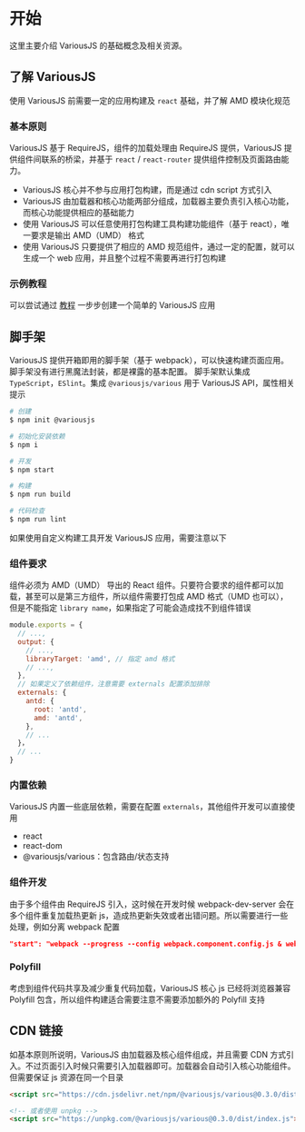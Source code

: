 # 开始

这里主要介绍 VariousJS 的基础概念及相关资源。

## 了解 VariousJS

使用 VariousJS 前需要一定的应用构建及 `react` 基础，并了解 AMD 模块化规范

### 基本原则

VariousJS 基于 RequireJS，组件的加载处理由 RequireJS 提供，VariousJS 提供组件间联系的桥梁，并基于 `react` / `react-router` 提供组件控制及页面路由能力。

- VariousJS 核心并不参与应用打包构建，而是通过 cdn script 方式引入
- VariousJS 由加载器和核心功能两部分组成，加载器主要负责引入核心功能，而核心功能提供相应的基础能力
- 使用 VariousJS 可以任意使用打包构建工具构建功能组件（基于 react），唯一要求是输出 AMD（UMD） 格式
- 使用 VariousJS 只要提供了相应的 AMD 规范组件，通过一定的配置，就可以生成一个 web 应用，并且整个过程不需要再进行打包构建

### 示例教程

可以尝试通过 [教程](#tutorial) 一步步创建一个简单的 VariousJS 应用

## 脚手架

VariousJS 提供开箱即用的脚手架（基于 webpack），可以快速构建页面应用。脚手架没有进行黑魔法封装，都是裸露的基本配置。
脚手架默认集成 `TypeScript`，`ESlint`。集成 `@variousjs/various` 用于 VariousJS API，属性相关提示

```bash
# 创建
$ npm init @variousjs

# 初始化安装依赖
$ npm i

# 开发
$ npm start

# 构建
$ npm run build

# 代码检查
$ npm run lint
```

如果使用自定义构建工具开发 VariousJS 应用，需要注意以下

### 组件要求

组件必须为 AMD（UMD） 导出的 React 组件。只要符合要求的组件都可以加载，甚至可以是第三方组件，所以组件需要打包成 AMD 格式（UMD 也可以），但是不能指定 `library name`，如果指定了可能会造成找不到组件错误

```js
module.exports = {
  // ...,
  output: {
    // ...,
    libraryTarget: 'amd', // 指定 amd 格式
    // ...,
  },
  // 如果定义了依赖组件，注意需要 externals 配置添加排除
  externals: {
    antd: {
      root: 'antd',
      amd: 'antd',
    },
    // ...
  }，
  // ...
}
```

### 内置依赖

VariousJS 内置一些底层依赖，需要在配置 `externals`，其他组件开发可以直接使用

- react
- react-dom
- @variousjs/various：包含路由/状态支持

### 组件开发

由于多个组件由 RequireJS 引入，这时候在开发时候 webpack-dev-server 会在多个组件重复加载热更新 js，造成热更新失效或者出错问题。所以需要进行一些处理，例如分离 webpack 配置

```json
"start": "webpack --progress --config webpack.component.config.js & webpack serve --config webpack.entry.config.js --progress"
```

### Polyfill

考虑到组件代码共享及减少重复代码加载，VariousJS 核心 js 已经将浏览器兼容 Polyfill 包含，所以组件构建适合需要注意不需要添加额外的 Polyfill 支持

## CDN 链接

如基本原则所说明，VariousJS 由加载器及核心组件组成，并且需要 CDN 方式引入。不过页面引入时候只需要引入加载器即可。加载器会自动引入核心功能组件。但需要保证 js 资源在同一个目录

```html
<script src="https://cdn.jsdelivr.net/npm/@variousjs/various@0.3.0/dist/index.js"></script>

<!-- 或者使用 unpkg -->
<script src="https://unpkg.com/@variousjs/various@0.3.0/dist/index.js"></script>
```
